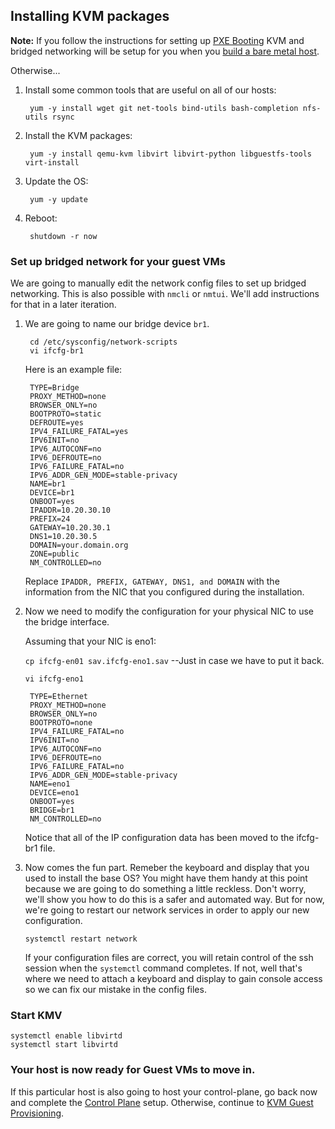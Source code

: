 ## Installing KVM packages

__Note:__ If you follow the instructions for setting up [PXE Booting](PXE_Setup.md) KVM and bridged networking will be setup for you when you [build a bare metal host](Install_Bare_Metal.md).

Otherwise...

1. Install some common tools that are useful on all of our hosts:

        yum -y install wget git net-tools bind-utils bash-completion nfs-utils rsync

1. Install the KVM packages:

        yum -y install qemu-kvm libvirt libvirt-python libguestfs-tools virt-install

1. Update the OS:

        yum -y update

1. Reboot:

        shutdown -r now

### Set up bridged network for your guest VMs

We are going to manually edit the network config files to set up bridged networking.  This is also possible with `nmcli` or `nmtui`.  We'll add instructions for that in a later iteration.

1. We are going to name our bridge device `br1`.

        cd /etc/sysconfig/network-scripts
        vi ifcfg-br1

    Here is an example file:

        TYPE=Bridge
        PROXY_METHOD=none
        BROWSER_ONLY=no
        BOOTPROTO=static
        DEFROUTE=yes
        IPV4_FAILURE_FATAL=yes
        IPV6INIT=no
        IPV6_AUTOCONF=no
        IPV6_DEFROUTE=no
        IPV6_FAILURE_FATAL=no
        IPV6_ADDR_GEN_MODE=stable-privacy
        NAME=br1
        DEVICE=br1
        ONBOOT=yes
        IPADDR=10.20.30.10 
        PREFIX=24
        GATEWAY=10.20.30.1
        DNS1=10.20.30.5
        DOMAIN=your.domain.org
        ZONE=public
        NM_CONTROLLED=no

    Replace `IPADDR, PREFIX, GATEWAY, DNS1, and DOMAIN` with the information from the NIC that you configured during the installation.

1. Now we need to modify the configuration for your physical NIC to use the bridge interface.

    Assuming that your NIC is eno1:

    `cp ifcfg-en01 sav.ifcfg-eno1.sav` --Just in case we have to put it back.

    `vi ifcfg-eno1`

        TYPE=Ethernet
        PROXY_METHOD=none
        BROWSER_ONLY=no
        BOOTPROTO=none
        IPV4_FAILURE_FATAL=no
        IPV6INIT=no
        IPV6_AUTOCONF=no
        IPV6_DEFROUTE=no
        IPV6_FAILURE_FATAL=no
        IPV6_ADDR_GEN_MODE=stable-privacy
        NAME=eno1
        DEVICE=eno1
        ONBOOT=yes
        BRIDGE=br1
        NM_CONTROLLED=no
   
    Notice that all of the IP configuration data has been moved to the ifcfg-br1 file.

1. Now comes the fun part.  Remeber the keyboard and display that you used to install the base OS?  You might have them handy at this point because we are going to do something a little reckless.  Don't worry, we'll show you how to do this is a safer and automated way.  But for now, we're going to restart our network services in order to apply our new configuration.

       systemctl restart network

    If your configuration files are correct, you will retain control of the ssh session when the `systemctl` command completes.  If not, well that's where we need to attach a keyboard and display to gain console access so we can fix our mistake in the config files.

### Start KMV

    systemctl enable libvirtd
    systemctl start libvirtd

### Your host is now ready for Guest VMs to move in.

If this particular host is also going to host your control-plane, go back now and complete the [Control Plane](Control_Plane.md) setup.  Otherwise, continue to [KVM Guest Provisioning](Provisioning_Hosts.md).
